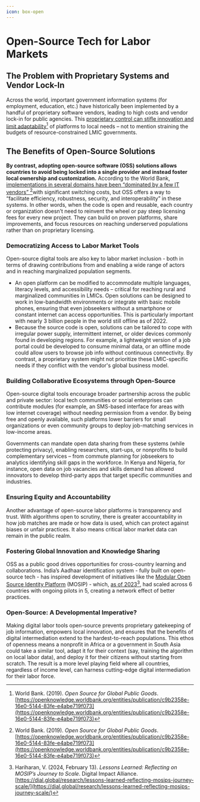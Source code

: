 ```yaml
---
icon: box-open
---
```


# Open-Source Tech for Labor Markets

## The Problem with Proprietary Systems and Vendor Lock-In

Across the world, important government information systems (for employment, education, etc.) have historically been implemented by a handful of proprietary software vendors, leading to high costs and vendor lock-in for public agencies​. This [proprietary control can stifle innovation and limit adaptability](#user-content-fn-1)[^1] of platforms to local needs – not to mention straining the budgets of resource-constrained LMIC governments.&#x20;

## The Benefits of Open-Source Solutions

**By contrast, adopting open-source software (OSS) solutions allows countries to avoid being locked into a single provider and instead foster local ownership and customization.** According to the World Bank, [implementations in several domains have been “dominated by a few IT vendors” ](#user-content-fn-1)[^1]with significant switching costs, but OSS offers a way to “facilitate efficiency, robustness, security, and interoperability” in these systems. In other words, when the code is open and reusable, each country or organization doesn’t need to reinvent the wheel or pay steep licensing fees for every new project. They can build on proven platforms, share improvements, and focus resources on reaching underserved populations rather than on proprietary licensing.

### Democratizing Access to Labor Market Tools

Open-source digital tools are also key to labor market inclusion - both in terms of drawing contributions from and enabling a wide range of actors and in reaching marginalized population segments.

* An open platform can be modified to accommodate multiple languages, literacy levels, and accessibility needs – critical for reaching rural and marginalized communities in LMICs. Open solutions can be designed to work in low-bandwidth environments or integrate with basic mobile phones, ensuring that even jobseekers without a smartphone or constant internet can access opportunities. This is particularly important with nearly 3 billion people in the world still offline as of 2022.
* Because the source code is open, solutions can be tailored to cope with irregular power supply, intermittent internet, or older devices commonly found in developing regions. For example, a lightweight version of a job portal could be developed to consume minimal data, or an offline mode could allow users to browse job info without continuous connectivity. By contrast, a proprietary system might not prioritize these LMIC-specific needs if they conflict with the vendor's global business model.

### Building Collaborative Ecosystems through Open-Source

Open-source digital tools  encourage broader partnership across the public and private sector: local tech communities or social enterprises can contribute modules (for example, an SMS-based interface for areas with low internet coverage) without needing permission from a vendor. By being free and openly available, such platforms lower barriers for small organizations or even community groups to deploy job-matching services in low-income areas.

Governments can mandate open data sharing from these systems (while protecting privacy), enabling researchers, start-ups, or nonprofits to build complementary services – from commute planning for jobseekers to analytics identifying skill gaps in the workforce. In Kenya and Nigeria, for instance, open data on job vacancies and skills demand has allowed innovators to develop third-party apps that target specific communities and industries.

### Ensuring Equity and Accountability

Another advantage of open-source labor platforms is transparency and trust. With algorithms open to scrutiny, there is greater accountability in how job matches are made or how data is used, which can protect against biases or unfair practices. It also means critical labor market data can remain in the public realm.

### Fostering Global Innovation and Knowledge Sharing

OSS as a public good drives opportunities for cross-country learning and collaborations. India’s Aadhaar identification system - fully built on open-source tech - has inspired development of initiatives like the [Modular Open Source Identity Platform](https://mosip.io/) (MOSIP) - which, [as of 2023](#user-content-fn-2)[^2], had scaled across 6 countries with ongoing pilots in 5, creating a network effect of better practices. &#x20;

### Open-Source: A Developmental Imperative?

Making digital labor tools open-source prevents proprietary gatekeeping of job information, empowers local innovation, and ensures that the benefits of digital intermediation extend to the hardest-to-reach populations. This ethos of openness means a nonprofit in Africa or a government in South Asia could take a similar tool, adapt it for their context (say, training the algorithm on local labor data), and deploy it for their citizens without starting from scratch. The result is a more level playing field where all countries, regardless of income level, can harness cutting-edge digital intermediation for their labor force.

[^1]: World Bank. (2019). _Open Source for Global Public Goods_. [https://openknowledge.worldbank.org/entities/publication/c9b2358e-16e0-5144-83fe-e4abe719f073](https://openknowledge.worldbank.org/entities/publication/c9b2358e-16e0-5144-83fe-e4abe719f073)

[^2]: Hariharan, V. (2024, February 13). _Lessons Learned: Reflecting on MOSIP’s Journey to Scale_. Digital Impact Alliance. [https://dial.global/research/lessons-learned-reflecting-mosips-journey-scale/](https://dial.global/research/lessons-learned-reflecting-mosips-journey-scale/)
